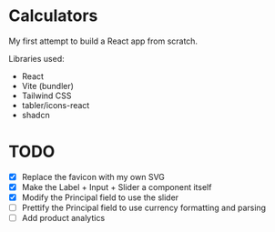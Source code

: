 # Calculators

My first attempt to build a React app from scratch.

Libraries used:

- React
- Vite (bundler)
- Tailwind CSS
- tabler/icons-react
- shadcn

# TODO

- [x] Replace the favicon with my own SVG
- [x] Make the Label + Input + Slider a component itself
- [x] Modify the Principal field to use the slider
- [ ] Prettify the Principal field to use currency formatting and parsing
- [ ] Add product analytics

